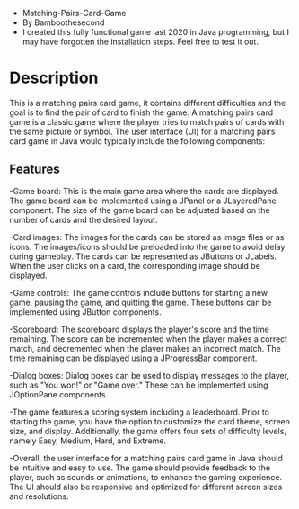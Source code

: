* Matching-Pairs-Card-Game
* By Bamboothesecond
* I created this fully functional game last 2020 in Java programming, but I may have forgotten the installation steps. Feel free to test it out.

# Description
This is a matching pairs card game, it contains different difficulties and the goal is to find the pair of card to finish the game.
A matching pairs card game is a classic game where the player tries to match pairs of cards with the same picture or symbol. The user interface (UI) for a matching pairs card game in Java would typically include the following components:

## Features

-Game board: This is the main game area where the cards are displayed. The game board can be implemented using a JPanel or a JLayeredPane component. The size of the game board can be adjusted based on the number of cards and the desired layout.

-Card images: The images for the cards can be stored as image files or as icons. The images/icons should be preloaded into the game to avoid delay during gameplay. The cards can be represented as JButtons or JLabels. When the user clicks on a card, the corresponding image should be displayed.

-Game controls: The game controls include buttons for starting a new game, pausing the game, and quitting the game. These buttons can be implemented using JButton components.

-Scoreboard: The scoreboard displays the player's score and the time remaining. The score can be incremented when the player makes a correct match, and decremented when the player makes an incorrect match. The time remaining can be displayed using a JProgressBar component.

-Dialog boxes: Dialog boxes can be used to display messages to the player, such as "You won!" or "Game over." These can be implemented using JOptionPane components.

-The game features a scoring system including a leaderboard. Prior to starting the game, you have the option to customize the card theme, screen size, and display. Additionally, the game offers four sets of difficulty levels, namely Easy, Medium, Hard, and Extreme.

-Overall, the user interface for a matching pairs card game in Java should be intuitive and easy to use. The game should provide feedback to the player, such as sounds or animations, to enhance the gaming experience. The UI should also be responsive and optimized for different screen sizes and resolutions.






